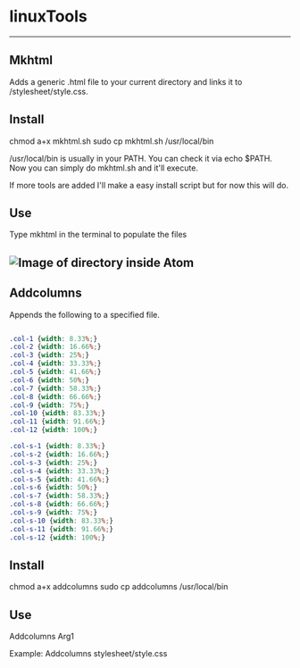 # linuxTools
----------------------

## Mkhtml

Adds a generic .html file to your current directory and links it to /stylesheet/style.css.

## Install

chmod a+x mkhtml.sh
sudo cp mkhtml.sh /usr/local/bin

/usr/local/bin is usually in your PATH. You can check it via echo $PATH. Now you can simply do
mkhtml.sh and it'll execute.

If more tools are added I'll make a easy install script but for now this will do.

## Use

Type mkhtml in the terminal to populate the files

![Image of directory inside Atom](https://github.com/Nswayze/linuxTools/blob/main/imgs/screenshot.png)
--------------------------------------------------


## Addcolumns

Appends the following to a specified file.

```css

.col-1 {width: 8.33%;}
.col-2 {width: 16.66%;}
.col-3 {width: 25%;}
.col-4 {width: 33.33%;}
.col-5 {width: 41.66%;}
.col-6 {width: 50%;}
.col-7 {width: 58.33%;}
.col-8 {width: 66.66%;}
.col-9 {width: 75%;}
.col-10 {width: 83.33%;}
.col-11 {width: 91.66%;}
.col-12 {width: 100%;}

.col-s-1 {width: 8.33%;}
.col-s-2 {width: 16.66%;}
.col-s-3 {width: 25%;}
.col-s-4 {width: 33.33%;}
.col-s-5 {width: 41.66%;}
.col-s-6 {width: 50%;}
.col-s-7 {width: 58.33%;}
.col-s-8 {width: 66.66%;}
.col-s-9 {width: 75%;}
.col-s-10 {width: 83.33%;}
.col-s-11 {width: 91.66%;}
.col-s-12 {width: 100%;}
```

## Install

chmod a+x addcolumns
sudo cp addcolumns /usr/local/bin

## Use

Addcolumns Arg1

Example:
Addcolumns stylesheet/style.css

